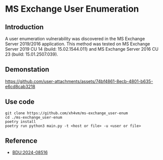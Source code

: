 # MS Exchange User Enumeration

## Introduction
A user enumeration vulnerability was discovered in the MS Exchange Server 2019/2016 application. This method was tested on MS Exchange Server 2019 CU 14 (build: 15.02.1544.011) and MS Exchange Server 2016 CU 23 (build: 15.01.2507.039).

## Demonstation


https://github.com/user-attachments/assets/74bf4861-8ecb-4801-b635-e6cd8cab3218


## Use code
```
git clone https://github.com/xh4vm/ms-exchange_user-enum
cd ./ms-exchange_user-enum
poetry install
poetry run python3 main.py -t <host or file> -u <user or file>
```

## Reference
- [BDU:2024-08516](https://bdu.fstec.ru/vul/2024-08516)
